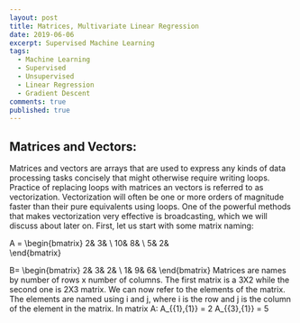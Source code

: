 ```yaml
---
layout: post
title: Matrices, Multivariate Linear Regression
date: 2019-06-06
excerpt: Supervised Machine Learning
tags:
  - Machine Learning
  - Supervised
  - Unsupervised
  - Linear Regression
  - Gradient Descent
comments: true
published: true
---
```


## Matrices and Vectors:
Matrices and vectors are arrays that are used to express any kinds of data processing tasks concisely that might otherwise require writing loops. Practice of replacing loops with matrices an vectors is referred to as vectorization. Vectorization will often be one or more orders of magnitude faster than their pure equivalents using loops. One of the powerful methods that makes vectorization very effective is broadcasting, which we will discuss about later on. First, let us start with some matrix naming:

A = \begin{bmatrix}
 2&  3&  \\ 
 10&  8&  \\ 
 5&  2&   
\end{bmatrix}

B= \begin{bmatrix}
 2&  3&  2& \\ 
 1&  9&  6& 
\end{bmatrix}
Matrices are names by number of rows x number of columns. The first matrix is a 3X2 while the second one is 2X3 matrix. We can now refer to the elements of the matrix. The elements are named using i and j, where i is the row and j is the column of the element in the matrix. In matrix A:
A_{{1},{1}} = 2
A_{{3},{1}} = 5

